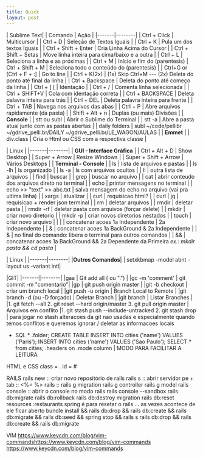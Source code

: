 ```yaml
---
title: Quick
layout: post
---
```

| Sublime Text|
| Comando | Ação |
|-------|--------|
| Ctrl + Click | Multicursor |
| Ctrl + D | Seleção de Textos Iguais |
| Ctrl + K | Pula um dos textos Iguais |
| Ctrl + Shift + Enter | Cria Linha Acima do Cursor |
| Ctrl + Shift + Setas | Move linha inteira para cima/baixo e a outra |
| Ctrl + L | Seleciona a linha e as próximas |
| Ctrl + M | Início e fim do (parentesis)
| Ctrl + Shift + M | Seleciona todo o conteúdo do (parentesis) |
| Ctrl+G or [Ctrl + F + :] |  Go to line |
| Ctrl + K(2x) | (1x) Skip Ctrl+M --- (2x) Deleta do ponto até final da linha |
| Ctrl + Backspace | Deleta do ponto até começo da linha |
| Ctrl + ] [ | Identação |
| Ctrl + / | Comenta linha selecionada |
| Ctrl + SHIFT+V | Cola com identação correta |
| Ctrl + BACKSPACE | Deleta palavra inteira para trás |
| Ctrl + DEL | Deleta palavra inteira para frente |
| Ctrl + TAB | Navega nos arquivos das abas |
| Ctrl + P | Abre arquivos rapidamente (da pasta) |
| Shift + Alt + n | Duplas (ou mais) Divisões |
| **Console** |
| stt ou subl | Abrir o Sublime do Terminal |
| stt -a | Abre a pasta atual junto com as pastas abertas |
| daily folders |   subl ~/code/pellibr  ~/gdrive_pelli.br/DAILY ~/gdrive_pelli.br/LE_WAGON/AULAS |
| **Emmet** |
| div.class | Cria o Html ou CSS com a respectiva classe |


| Linux |
|-------|--------|
| **GUI - Interface Gráfica** |
| Ctrl + Alt + D | Show Desktop |
| Super + Arrow | Resize Windows |
| Super + Shift + Arrow | Vários Desktops |
| **Terminal - Console** |
| ls | lista de arquivos e pastas |
| ls -lh | ls organizado |
| ls -a | ls com arquivos ocultos |
| ll | outra lista de arquivos |
| find | buscar |
| grep | buscar no arquivo |
| cat | abrir conteudo dos arquivos direto no terminal |
| echo | printar mensagens no terminal |
| echo >> "text" >> abc.txt |  salva mensagem do echo no arquivo (vai pra ultima linha) |
| xargs | atualizar |
| curl |  requisicao html? |
| curl \| jq | requisicao + render json terminal |
| rm | deletar arquivos |
| rmdir |  deletar pasta |
| rmdir -rf |  deletar pasta com arquivos (forçar delete) |
| mkdir |  criar novo diretorio |
| mkdir -p |  criar novos diretorios nestados |
| touch | criar novo arquivo |
| \| | concatenar acoes 1a Independente \| 2a Independente |
| & | concatenar acoes 1a BackGround & 2a Independente |
| & | no final do comando: libera o terminal para outros comandos |
| && | concatenar acoes 1a BackGround && 2a Dependente da Primeira *ex.: mkdir pasta && cd pasta* |

| Linux |
|-------|--------|
|**Outros Comandos**|
| setxkbmap -model abnt -layout us -variant intl|


|GIT|
|-------|--------|
|gaa | Git add all ( ou ".") |
|gc -m 'comment' | git commit -m "comentario"|
|gp | git push origin master |
|git -b checkout <branch-name> | criar um branch local |
|git push -u origin <atualiza-checkout> | Branch Local to Remote |
|git branch -d (ou -D forçado) | Deletar Branch |
|git branch | Listar Branches |
|1. git fetch --all 2. git reset --hard origin/master 3. git pull origin master | Arquivos em conflito
|1. git stash push --include-untracked 2. git stash drop | para jogar no stash alteracoes da git nao usadas e especialmente quando temos conflitos e queremos ignorar / deletar as informacoes locais

  * SQL *
  .folder;
  CREATE TABLE
  INSERT INTO cities ('name') VALUES ('Paris');
  INSERT INTO cities ('name') VALUES ('Sao Paulo');
  SELECT * from cities;
  .headers on
  .mode column          | MODO PARA FACILITAR A LEITURA

  HTML e CSS
  class =   .
  id    =   #

  RAILS
  rails new     :: criar novo repositório de rails
  rails s       :: abrir servidor
  pe + tab      :: <%= %>
  rails         ::
  rails g migration
  rails g controller
  rails g model
  rails console :: abrir o console no modo rails
  rails console --sandbox
  rails db:migrate
  rails db:rollback
  rails db:destroy migration
  rails db:reset
  resources :restaurants
  spring é para resetar o rails ... as vezes acontece de ele ficar aberto
  bundle install && rails db:drop && rails db:create && rails db:migrate && rails db:seed && spring stop && rails s
  rails db:drop && rails db:create && rails db:migrate

  VIM
  https://www.keycdn.com/blog/vim-commandshttps://www.keycdn.com/blog/vim-commands
  https://www.keycdn.com/blog/vim-commands
